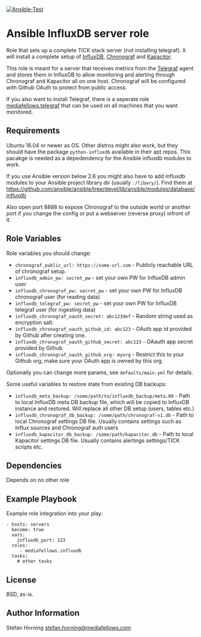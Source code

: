 [![Ansible-Test](https://github.com/mediafellows/ansible-role-influxdb/actions/workflows/ansible_test.yml/badge.svg)](https://github.com/mediafellows/ansible-role-influxdb/actions/workflows/ansible_test.yml)

# Ansible InfluxDB server role

Role that sets up a complete TICK stack server (not installing telegraf). It will install a complete setup
of [InfluxDB](https://www.influxdata.com/time-series-platform/influxdb/), [Chronograf](https://www.influxdata.com/time-series-platform/chronograf/) and [Kapacitor](https://www.influxdata.com/time-series-platform/kapacitor/).

This role is meant for a server that receives metrics from the [Telegraf](https://www.influxdata.com/time-series-platform/telegraf/) agent and stores them in InfluxDB to allow monitoring and alerting
through Chronograf and Kapacitor all on one host. Chronograf will be configured with Github OAuth to protect from public access.

If you also want to install Telegraf, there is a seperate role [mediafellows.telegraf](https://github.com/mediafellows/ansible-role-telegraf) that can be used on all machines that you want monitored.

## Requirements

Ubuntu 16.04 or newer as OS. Other distros might also work, but they should have the package `python-influxdb` available in their apt repos.
This pacakge is needed as a depedendency for the Ansible influxdb modules to work.

If you use Ansible version below 2.6 you might also have to add influxdb modules to your Ansible project library dir (usually `./libary/`).
Find them at https://github.com/ansible/ansible/tree/devel/lib/ansible/modules/database/influxdb

Also open port 8888 to expose Chronograf to the outside world or another port if you change the config or put a webserver (reverse proxy) infront of it.

## Role Variables

Role variables you should change:

- `chronograf_public_url: https://some-url.com` - Publicly reachable URL of chronograf setup.
- `influxdb_admin_pw: secret_pw` - set your own PW for InfluxDB admin user
- `influxdb_chronograf_pw: secret_pw` - set your own PW for InfluxDB chronograf user (for reading data)
- `influxdb_telegraf_pw: secret_pw` - set your own PW for InfluxDB telegraf user (for ingesting data)
- `influxdb_chronograf_oauth_secret: abc123def` - Random string used as encryption salt.
- `influxdb_chronograf_oauth_github_id: abc123` - OAuth app id provided by Github after creating one.
- `influxdb_chronograf_oauth_github_secret: abc123` -  OAauth app secret provided by Github
- `influxdb_chronograf_oauth_github_org: myorg` - Restrict this to your Github org, make sure your OAuth app is owned by this org.

Optionally you can change more params, see `defaults/main.yml` for details.

Some useful variables to restore state from existing DB backups:

- `influxdb_meta_backup: /some/path/to/influxdb_backup/meta.00` - Path to local InfluxDB meta DB backup file, which will be copied to InfluxDB instance and restored. Will replace all other DB setup (users, tables etc.)
- `influxdb_chronograf_db_backup: /some/path/chronograf-v1.db` - Path to local Chronograf settings DB file. Usually contains settings such as Influx sources and Chronograf auth users
- `influxdb_kapacitor_db_backup: /some/path/kapacitor.db` - Path to local Kapacitor settings DB file. Usually contains alertings settings/TICK scripts etc.

## Dependencies

Depends on no other role

## Example Playbook

Example role integration into your play:

    - hosts: servers
      become: true
      vars:
        influxdb_port: 123
      roles:
         - mediafellows.influxdb
      tasks:
        # other tasks

## License

BSD, as-is.

## Author Information

Stefan Horning <stefan.horning@mediafellows.com>
